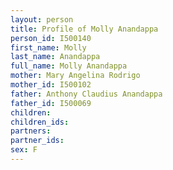 ```yaml
---
layout: person
title: Profile of Molly Anandappa
person_id: I500140
first_name: Molly
last_name: Anandappa
full_name: Molly Anandappa
mother: Mary Angelina Rodrigo
mother_id: I500102
father: Anthony Claudius Anandappa
father_id: I500069
children:
children_ids:
partners:
partner_ids:
sex: F
---
```


